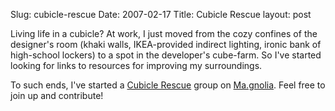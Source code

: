 Slug: cubicle-rescue
Date: 2007-02-17
Title: Cubicle Rescue
layout: post

Living life in a cubicle? At work, I just moved from the cozy confines of the designer&#39;s room (khaki walls, IKEA-provided indirect lighting, ironic bank of high-school lockers) to a spot in the developer&#39;s cube-farm. So I&#39;ve started looking for links to resources for improving my surroundings.

To such ends, I&#39;ve started a [Cubicle Rescue](http://ma.gnolia.com/groups/cubicle-rescue) group on [Ma.gnolia](http://ma.gnolia.com/). Feel free to join up and contribute!
